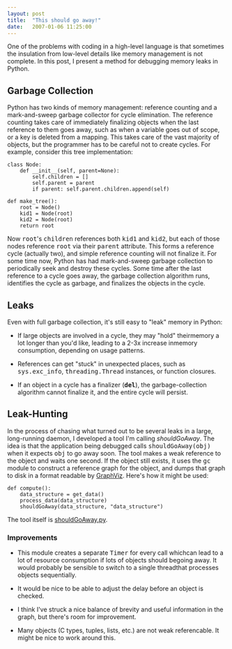 ```yaml
---
layout: post
title:  "This should go away!"
date:   2007-01-06 11:25:00
---
```



One
 of the problems with coding in a high-level language is that sometimes
the insulation from low-level details like memory management is not
complete.  In this post, I present a method for debugging memory leaks
in Python.

## Garbage Collection

Python
 has two kinds of memory management: reference counting and a
mark-and-sweep garbage collector for cycle elimination.  The reference
counting takes care of immediately finalizing objects when the last
reference to them goes away, such as when a variable goes out of scope,
or a key is deleted from a mapping.  This takes care of the vast
majority of objects, but the programmer has to be careful not to create
cycles.  For example, consider this tree implementation:

    class Node:
        def __init__(self, parent=None):
            self.children = []
            self.parent = parent
            if parent: self.parent.children.append(self)

    def make_tree():
        root = Node()
        kid1 = Node(root)
        kid2 = Node(root)
        return root

Now <tt>root</tt>'s <tt>children</tt> references both <tt>kid1</tt> and
<tt>kid2</tt>, but each of those nodes reference <tt>root</tt> via their
<tt>parent</tt> attribute.  This forms a reference cycle (actually two), and
simple reference counting will not finalize it.  For some time now, Python has
had mark-and-sweep garbage collection to periodically seek and destroy these
cycles.  Some time after the last reference to a cycle goes away, the garbage
collection algorithm runs, identifies the cycle as garbage, and finalizes the
objects in the cycle.

## Leaks

Even with full garbage collection, it's still easy to "leak" memory in Python:

*   If large objects are involved in a cycle, they may "hold" theirmemory a lot longer than you'd like, leading to a 2-3x increase inmemory consumption, depending on usage patterns.

*   References can get "stuck" in unexpected places, such as <tt>sys.exc_info</tt>, <tt>threading.Thread</tt> instances, or function closures.

*   If an object in a cycle has a finalizer (<tt>__del__</tt>), the garbage-collection algorithm cannot finalize it, and the entire cycle will persist.

## Leak-Hunting

In the process of chasing what turned out to be several leaks in a large, long-running daemon, I developed a tool I'm calling _shouldGoAway_.  The idea is that the application being debugged calls <tt>shouldGoAway(obj)</tt> when it expects <tt>obj</tt> to go away soon.  The tool makes a weak reference to the object and waits one second.  If the object still exists, it uses the <tt>gc</tt> module to construct a reference graph for the object, and dumps that graph to disk in a format readable by [GraphViz](http://www.graphviz.org/).  Here's how it might be used:

    def compute():
        data_structure = get_data()
        process_data(data_structure)
        shouldGoAway(data_structure, "data_structure")

The tool itself is [shouldGoAway.py](/files/shouldGoAway.py).

### Improvements

*   This module creates a separate <tt>Timer</tt> for every call whichcan lead to a lot of resource consumption if lots of objects should begoing away.  It would probably be sensible to switch to a single threadthat processes objects sequentially.

*   It would be nice to be able to adjust the delay before an object is checked.

*   I think I've struck a nice balance of brevity and useful information in the graph, but there's room for improvement.

*   Many objects (C types, tuples, lists, etc.) are not weak referencable.  It might be nice to work around this.

